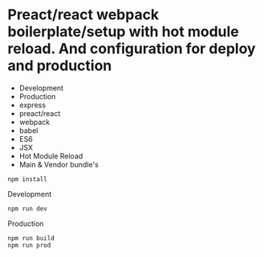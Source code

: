 # Preact/react webpack boilerplate/setup with hot module reload. And configuration for deploy and production

* Development
* Production
* express
* preact/react
* webpack
* babel
* ES6
* JSX
* Hot Module Reload
* Main & Vendor bundle's

```
npm install
```

Development
```
npm run dev
```

Production
```
npm run build
npm run prod
```
